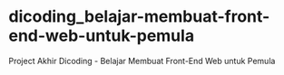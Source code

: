 # dicoding_belajar-membuat-front-end-web-untuk-pemula
Project Akhir Dicoding - Belajar Membuat Front-End Web untuk Pemula
